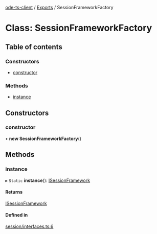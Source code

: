 [ode-ts-client](../README.md) / [Exports](../modules.md) / SessionFrameworkFactory

# Class: SessionFrameworkFactory

## Table of contents

### Constructors

- [constructor](sessionframeworkfactory.md#constructor)

### Methods

- [instance](sessionframeworkfactory.md#instance)

## Constructors

### constructor

• **new SessionFrameworkFactory**()

## Methods

### instance

▸ `Static` **instance**(): [ISessionFramework](../interfaces/isessionframework.md)

#### Returns

[ISessionFramework](../interfaces/isessionframework.md)

#### Defined in

[session/interfaces.ts:6](https://github.com/opendigitaleducation/infrontexplore/blob/0e8281d/src/ts/session/interfaces.ts#L6)
